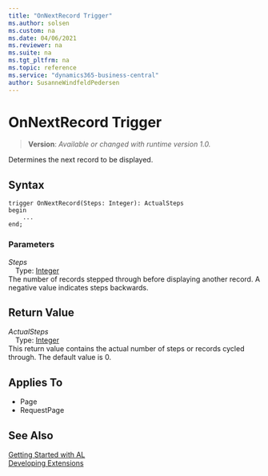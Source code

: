 ```yaml
---
title: "OnNextRecord Trigger"
ms.author: solsen
ms.custom: na
ms.date: 04/06/2021
ms.reviewer: na
ms.suite: na
ms.tgt_pltfrm: na
ms.topic: reference
ms.service: "dynamics365-business-central"
author: SusanneWindfeldPedersen
---
```

[//]: # (START>DO_NOT_EDIT)
[//]: # (IMPORTANT:Do not edit any of the content between here and the END>DO_NOT_EDIT.)
[//]: # (Any modifications should be made in the .xml files in the ModernDev repo.)

# OnNextRecord Trigger
> **Version**: _Available or changed with runtime version 1.0._

Determines the next record to be displayed.

## Syntax
```
trigger OnNextRecord(Steps: Integer): ActualSteps
begin
    ...
end;
```

### Parameters

*Steps*  
&emsp;Type: [Integer](../methods-auto/integer/integer-data-type.md)  
The number of records stepped through before displaying another record. A negative value indicates steps backwards.  


## Return Value

*ActualSteps*  
&emsp;Type: [Integer](../methods-auto/integer/integer-data-type.md)  
This return value contains the actual number of steps or records cycled through. The default value is 0.

## Applies To
- Page
- RequestPage


[//]: # (IMPORTANT: END>DO_NOT_EDIT)
## See Also  
[Getting Started with AL](../devenv-get-started.md)  
[Developing Extensions](../devenv-dev-overview.md)  